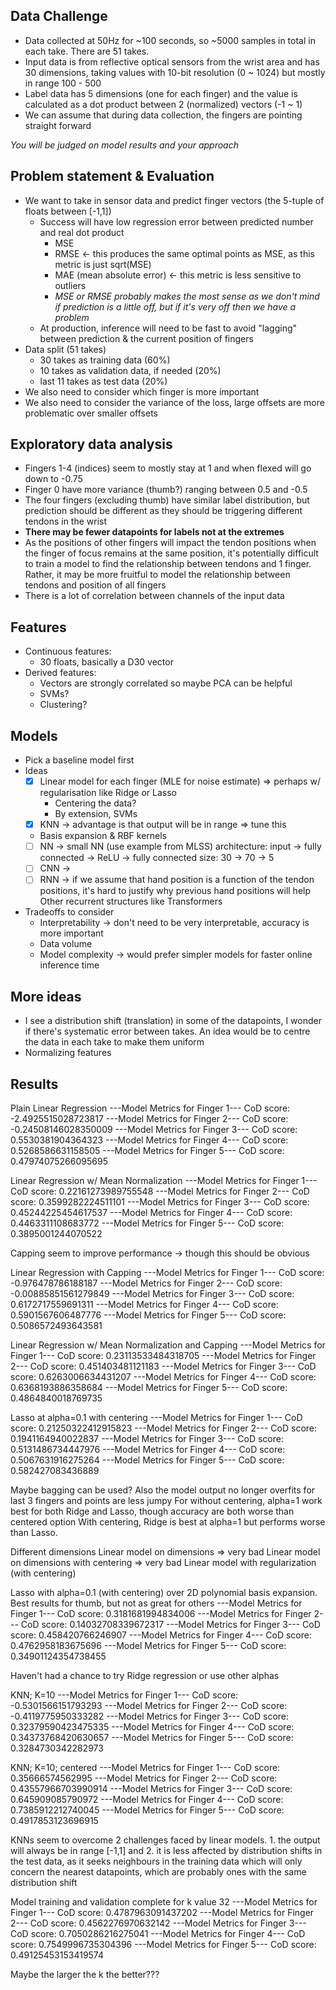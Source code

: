 ## Data Challenge
- Data collected at 50Hz for ~100 seconds, so ~5000 samples in total in each take. There are 51 takes.
- Input data is from reflective optical sensors from the wrist area and has 30 dimensions, taking values with 10-bit resolution (0 ~ 1024) but mostly in range 100 - 500
- Label data has 5 dimensions (one for each finger) and the value is calculated as a dot product between 2 (normalized) vectors (-1 ~ 1)
- We can assume that during data collection, the fingers are pointing straight forward

*You will be judged on model results and your approach*

## Problem statement & Evaluation
- We want to take in sensor data and predict finger vectors (the 5-tuple of floats between [-1,1])
    - Success will have low regression error between predicted number and real dot product
        - MSE
        - RMSE <- this produces the same optimal points as MSE, as this metric is just sqrt(MSE)
        - MAE (mean absolute error) <- this metric is less sensitive to outliers
        - *MSE or RMSE probably makes the most sense as we don't mind if prediction is a little off, but if it's very off then we have a problem*
    - At production, inference will need to be fast to avoid "lagging" between prediction & the current position of fingers
- Data split (51 takes)
    - 30 takes as training data (60%)
    - 10 takes as validation data, if needed (20%)
    - last 11 takes as test data (20%)
- We also need to consider which finger is more important
- We also need to consider the variance of the loss, large offsets are more problematic over smaller offsets

## Exploratory data analysis
- Fingers 1-4 (indices) seem to mostly stay at 1 and when flexed will go down to -0.75
- Finger 0 have more variance (thumb?) ranging between 0.5 and -0.5
- The four fingers (excluding thumb) have similar label distribution, but prediction should be different as they should be triggering different tendons in the wrist
- **There may be fewer datapoints for labels not at the extremes**
- As the positions of other fingers will impact the tendon positions when the finger of focus remains at the same position, it's potentially difficult to train a model to find the relationship between tendons and 1 finger. Rather, it may be more fruitful to model the relationship between tendons and position of all fingers
- There is a lot of correlation between channels of the input data

## Features
- Continuous features:
    - 30 floats, basically a D30 vector
- Derived features:
    - Vectors are strongly correlated so maybe PCA can be helpful
    - SVMs?
    - Clustering?

## Models
- Pick a baseline model first
- Ideas
    - [X] Linear model for each finger (MLE for noise estimate) => perhaps w/ regularisation like Ridge or Lasso
        - Centering the data?
        - By extension, SVMs
    - [X] KNN -> advantage is that output will be in range => tune this
    - Basis expansion & RBF kernels 
    - [ ] NN -> small NN (use example from MLSS)
        architecture: input -> fully connected -> ReLU -> fully connected
        size: 30 -> 70 -> 5
    - [ ] CNN -> 
    - [ ] RNN -> if we assume that hand position is a function of the tendon positions, it's hard to justify why previous hand positions will help
            Other recurrent structures like Transformers

- Tradeoffs to consider
    - Interpretability -> don't need to be very interpretable, accuracy is more important
    - Data volume
    - Model complexity -> would prefer simpler models for faster online inference time


## More ideas
- I see a distribution shift (translation) in some of the datapoints, I wonder if there's systematic error between takes. An idea would be to centre the data in each take to make them uniform
- Normalizing features 



## Results

Plain Linear Regression
---Model Metrics for Finger 1---
CoD score: -2.4925515028723817
---Model Metrics for Finger 2---
CoD score: -0.24508146028350009
---Model Metrics for Finger 3---
CoD score: 0.5530381904364323
---Model Metrics for Finger 4---
CoD score: 0.5268586631158505
---Model Metrics for Finger 5---
CoD score: 0.47974075266095695

Linear Regression w/ Mean Normalization
---Model Metrics for Finger 1---
CoD score: 0.22161273989755548
---Model Metrics for Finger 2---
CoD score: 0.3599282224511101
---Model Metrics for Finger 3---
CoD score: 0.45244225454617537
---Model Metrics for Finger 4---
CoD score: 0.4463311108683772
---Model Metrics for Finger 5---
CoD score: 0.3895001244070522


Capping seem to improve performance -> though this should be obvious

Linear Regression with Capping
---Model Metrics for Finger 1---
CoD score: -0.976478786188187
---Model Metrics for Finger 2---
CoD score: -0.00885851561279849
---Model Metrics for Finger 3---
CoD score: 0.6172717559691311
---Model Metrics for Finger 4---
CoD score: 0.5901567606487776
---Model Metrics for Finger 5---
CoD score: 0.5086572493643581

Linear Regression w/ Mean Normalization and Capping
---Model Metrics for Finger 1---
CoD score: 0.23113533484318705
---Model Metrics for Finger 2---
CoD score: 0.451403481121183
---Model Metrics for Finger 3---
CoD score: 0.6263006634431207
---Model Metrics for Finger 4---
CoD score: 0.6368193886358684
---Model Metrics for Finger 5---
CoD score: 0.4864840018769735



Lasso at alpha=0.1 with centering
---Model Metrics for Finger 1---
CoD score: 0.21250322412915823
---Model Metrics for Finger 2---
CoD score: 0.1941164940022837
---Model Metrics for Finger 3---
CoD score: 0.5131486734447976
---Model Metrics for Finger 4---
CoD score: 0.5067631916275264
---Model Metrics for Finger 5---
CoD score: 0.582427083436889

Maybe bagging can be used? Also the model output no longer overfits for last 3 fingers and points are less jumpy
For without centering, alpha=1 work best for both Ridge and Lasso, though accuracy are both worse than centered option
With centering, Ridge is best at alpha=1 but performs worse than Lasso.




Different dimensions
Linear model on dimensions => very bad
Linear model on dimensions with centering => very bad
Linear model with regularization (with centering)

Lasso with alpha=0.1 (with centering) over 2D polynomial basis expansion. Best results for thumb, but not as great for others
---Model Metrics for Finger 1---
CoD score: 0.3181681994834006
---Model Metrics for Finger 2---
CoD score: 0.14032708339672317
---Model Metrics for Finger 3---
CoD score: 0.458420766246907
---Model Metrics for Finger 4---
CoD score: 0.4762958183675696
---Model Metrics for Finger 5---
CoD score: 0.34901124354738455

Haven't had a chance to try Ridge regression or use other alphas






KNN; K=10
---Model Metrics for Finger 1---
CoD score: -0.5301566151793293
---Model Metrics for Finger 2---
CoD score: -0.4119775950333282
---Model Metrics for Finger 3---
CoD score: 0.32379590423475335
---Model Metrics for Finger 4---
CoD score: 0.34373768420630657
---Model Metrics for Finger 5---
CoD score: 0.3284730342282973

KNN; K=10; centered
---Model Metrics for Finger 1---
CoD score: 0.35666574562995
---Model Metrics for Finger 2---
CoD score: 0.43557966703990914
---Model Metrics for Finger 3---
CoD score: 0.645909085790972
---Model Metrics for Finger 4---
CoD score: 0.7385912212740045
---Model Metrics for Finger 5---
CoD score: 0.4917853123696915

KNNs seem to overcome 2 challenges faced by linear models. 1. the output will always be in range [-1,1] and 2. it is less affected by distribution shifts in the test data, as it seeks neighbours in the training data which will only concern the nearest datapoints, which are probably ones with the same distribution shift

Model training and validation complete for k value 32
---Model Metrics for Finger 1---
CoD score: 0.4787963091437202
---Model Metrics for Finger 2---
CoD score: 0.4562276970632142
---Model Metrics for Finger 3---
CoD score: 0.7050286216275041
---Model Metrics for Finger 4---
CoD score: 0.7549996735304396
---Model Metrics for Finger 5---
CoD score: 0.49125453153419574

Maybe the larger the k the better???




